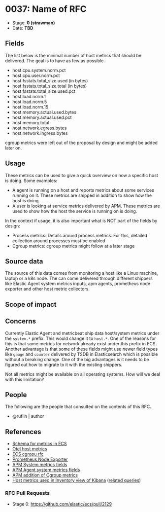 # 0037: Name of RFC
<!-- Leave this ID at 0000. The ECS team will assign a unique, contiguous RFC number upon merging the initial stage of this RFC. -->

- Stage: **0 (strawman)** <!-- Update to reflect target stage. See https://elastic.github.io/ecs/stages.html -->
- Date: **TBD** <!-- The ECS team sets this date at merge time. This is the date of the latest stage advancement. -->

<!--
As you work on your RFC, use the "Stage N" comments to guide you in what you should focus on, for the stage you're targeting.
Feel free to remove these comments as you go along.
-->

<!--
Stage 0: Provide a high level summary of the premise of these changes. Briefly describe the nature, purpose, and impact of the changes. ~2-5 sentences.
-->

<!--
Stage 1: If the changes include field additions or modifications, please create a folder titled as the RFC number under rfcs/text/. This will be where proposed schema changes as standalone YAML files or extended example mappings and larger source documents will go as the RFC is iterated upon.
-->

<!--
Stage X: Provide a brief explanation of why the proposal is being marked as abandoned. This is useful context for anyone revisiting this proposal or considering similar changes later on.
-->

## Fields

The list below is the minimal number of host metrics that should be delivered. The goal is to have as few as possible.

* host.cpu.system.norm.pct
* host.cpu.user.norm.pct
* host.fsstats.total_size.used (in bytes)
* host.fsstats.total_size.total (in bytes)
* host.fsstats.total_size.used.pct 
* host.load.norm.1
* host.load.norm.5
* host.load.norm.15
* host.memory.actual.used.bytes 
* host.memory.actual.used.pct
* host.memory.total
* host.network.egress.bytes
* host.network.ingress.bytes


cgroup metrics were left out of the proposal by design and might be added later on.

<!--
Stage 1: Describe at a high level how this change affects fields. Include new or updated yml field definitions for all of the essential fields in this draft. While not exhaustive, the fields documented here should be comprehensive enough to deeply evaluate the technical considerations of this change. The goal here is to validate the technical details for all essential fields and to provide a basis for adding experimental field definitions to the schema. Use GitHub code blocks with yml syntax formatting, and add them to the corresponding RFC folder.
-->

<!--
Stage 2: Add or update all remaining field definitions. The list should now be exhaustive. The goal here is to validate the technical details of all remaining fields and to provide a basis for releasing these field definitions as beta in the schema. Use GitHub code blocks with yml syntax formatting, and add them to the corresponding RFC folder.
-->

## Usage

These metrics can be used to give a quick overview on how a specific host is doing. Some examples:

* A agent is running on a host and reports metrics about some services running on it. These metrics are shipped in addition to show how the host is doing.
* A user is looking at service metrics delivered by APM. These metrics are used to show how the host the service is running on is doing.

In the context if usage, it is also important what is NOT part of the fields by design:

* Process metrics: Details around process metrics. For this, detailed collection around processes must be enabled
* Cgroup metrics: cgroup metrics might follow at a later stage

<!--
Stage 1: Describe at a high-level how these field changes will be used in practice. Real world examples are encouraged. The goal here is to understand how people would leverage these fields to gain insights or solve problems. ~1-3 paragraphs.
-->

## Source data

The source of this data comes from monitoring a host like a Linux machine, laptop or a k8s node. The can come delivered through different shippers like Elastic Agent system metrics inputs, apm agents, prometheus node exporter and other host metric collectors.

<!--
Stage 1: Provide a high-level description of example sources of data. This does not yet need to be a concrete example of a source document, but instead can simply describe a potential source (e.g. nginx access log). This will ultimately be fleshed out to include literal source examples in a future stage. The goal here is to identify practical sources for these fields in the real world. ~1-3 sentences or unordered list.
-->

<!--
Stage 2: Included a real world example source document. Ideally this example comes from the source(s) identified in stage 1. If not, it should replace them. The goal here is to validate the utility of these field changes in the context of a real world example. Format with the source name as a ### header and the example document in a GitHub code block with json formatting, or if on the larger side, add them to the corresponding RFC folder.
-->

<!--
Stage 3: Add more real world example source documents so we have at least 2 total, but ideally 3. Format as described in stage 2.
-->

## Scope of impact

<!--
Stage 2: Identifies scope of impact of changes. Are breaking changes required? Should deprecation strategies be adopted? Will significant refactoring be involved? Break the impact down into:
 * Ingestion mechanisms (e.g. beats/logstash)
 * Usage mechanisms (e.g. Kibana applications, detections)
 * ECS project (e.g. docs, tooling)
The goal here is to research and understand the impact of these changes on users in the community and development teams across Elastic. 2-5 sentences each.
-->

## Concerns

Currently Elastic Agent and metricbeat ship data host/system metrics under the `system.*` prefix. This would change it to `host.*`. One of the reasons for this is that some metrics for network already exist under this prefix in ECS. Another advantage is that some of these fields might use newer field types like `gauge` and `counter` delivered by TSDB in Elasticsearch which is possible without a breaking change. One of the big advantages is it needs to be figured out how to migrate to it with the existing shippers.

Not all metrics might be available on all operating systems. How will we deal with this limitation?

<!--
Stage 1: Identify potential concerns, implementation challenges, or complexity. Spend some time on this. Play devil's advocate. Try to identify the sort of non-obvious challenges that tend to surface later. The goal here is to surface risks early, allow everyone the time to work through them, and ultimately document resolution for posterity's sake.
-->

<!--
Stage 2: Document new concerns or resolutions to previously listed concerns. It's not critical that all concerns have resolutions at this point, but it would be helpful if resolutions were taking shape for the most significant concerns.
-->

<!--
Stage 3: Document resolutions for all existing concerns. Any new concerns should be documented along with their resolution. The goal here is to eliminate risk of churn and instability by ensuring all concerns have been addressed.
-->

## People

The following are the people that consulted on the contents of this RFC.

* @ruflin | author

<!--
Who will be or has been consulted on the contents of this RFC? Identify authorship and sponsorship, and optionally identify the nature of involvement of others. Link to GitHub aliases where possible. This list will likely change or grow stage after stage.

e.g.:

* @Yasmina | author
* @Monique | sponsor
* @EunJung | subject matter expert
* @JaneDoe | grammar, spelling, prose
* @Mariana
-->


## References

<!-- Insert any links appropriate to this RFC in this section. -->

* [Schema for metrics in ECS](https://github.com/elastic/ecs/issues/474)
* [Otel host metrics](https://github.com/open-telemetry/opentelemetry-collector-contrib/blob/main/receiver/hostmetricsreceiver/README.md)
* [ECS cgropu rfc](https://github.com/elastic/ecs/blob/main/rfcs/text/0028-cgroups.md)
* [Prometheus Node Exporter](https://prometheus.io/docs/guides/node-exporter/)
* [APM System metrics fields](https://www.elastic.co/guide/en/apm/server/current/exported-fields-system.html)
* [APM Agent system metrics fields](https://www.elastic.co/guide/en/apm/agent/java/current/metrics.html#metrics-system)
* [APM addition of Cgroup metrics](https://github.com/elastic/apm/issues/368)
* [Host metrics used in Inventory view of Kibana](https://www.elastic.co/guide/en/observability/master/host-metrics.html) ([related queries](https://github.com/elastic/kibana/tree/main/x-pack/plugins/infra/common/inventory_models/host/metrics/snapshot))

### RFC Pull Requests

<!-- An RFC should link to the PRs for each of it stage advancements. -->

* Stage 0: https://github.com/elastic/ecs/pull/2129

<!--
* Stage 1: https://github.com/elastic/ecs/pull/NNN
...
-->
